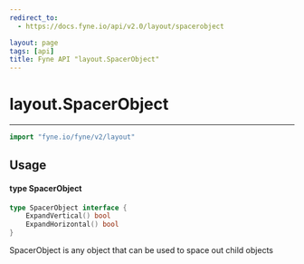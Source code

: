 ```yaml
---
redirect_to:
  - https://docs.fyne.io/api/v2.0/layout/spacerobject

layout: page
tags: [api]
title: Fyne API "layout.SpacerObject"
---
```



# layout.SpacerObject
---
```go
import "fyne.io/fyne/v2/layout"
```

## Usage

#### type SpacerObject

```go
type SpacerObject interface {
	ExpandVertical() bool
	ExpandHorizontal() bool
}
```

SpacerObject is any object that can be used to space out child objects
